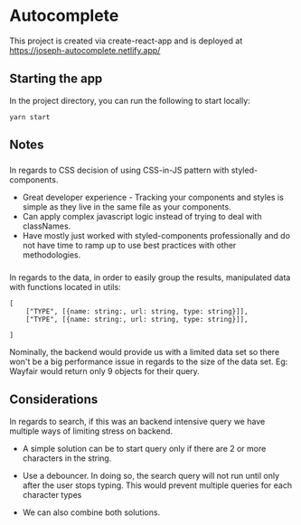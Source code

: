 # Autocomplete

This project is created via create-react-app and is deployed at https://joseph-autocomplete.netlify.app/

## Starting the app

In the project directory, you can run the following to start locally:

`yarn start`

## Notes

#####

In regards to CSS decision of using CSS-in-JS pattern with styled-components.

- Great developer experience - Tracking your components and styles is simple as they live in the same file as your components.
- Can apply complex javascript logic instead of trying to deal with classNames.
- Have mostly just worked with styled-components professionally and do not have time to ramp up to use best practices with other methodologies.

#####

In regards to the data, in order to easily group the results, manipulated data with functions located in utils:

```
[
    ["TYPE", [{name: string:, url: string, type: string}]],
    ["TYPE", [{name: string:, url: string, type: string}]],

]
```

Nominally, the backend would provide us with a limited data set so there won't be a big performance issue in regards to the size of the data set. Eg: Wayfair would return only 9 objects for their query.

#####

## Considerations

In regards to search, if this was an backend intensive query we have multiple ways of limiting stress on backend.

- A simple solution can be to start query only if there are 2 or more characters in the string.

- Use a debouncer. In doing so, the search query will not run until only after the user stops typing. This would prevent multiple queries for each character types

- We can also combine both solutions.

